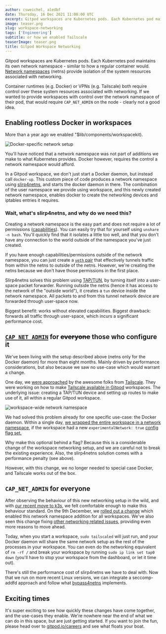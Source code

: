 ```yaml
---
author: csweichel, aledbf
date: Thursday, 16 Dec 2021 11:00:00 UTC
excerpt: Gitpod workspaces are Kubernetes pods. Each Kubernetes pod maintains its own network namespace - similar to how a regular container would. We use a combination of user and network namespaces to enable features you wouldn't find in a normal Kubernetes pod.
image: teaser.png
slug: workspace-networking
tags: ['Engineering']
subtitle: or how we enabled Tailscale
teaserImage: teaser.png
title: Gitpod Workspace Networking
---
```


<script context="module">
  export const prerender = true;
</script>

Gitpod workspaces are Kubernetes pods. Each Kubernetes pod maintains its own network namespace - similar to how a regular container would. [Network namespaces](https://man7.org/linux/man-pages/man7/network_namespaces.7.html) (netns) provide isolation of the system resources associated with networking.

Container runtimes (e.g. Docker) or VPNs (e.g. Tailscale) both require control over these system resources associated with networking. If we wanted to provide workspaces with control over the network namespace of their pod, that would require `CAP_NET_ADMIN` on the node - clearly not a good idea.

## Enabling rootless Docker in workspaces

More than a year ago we enabled "$lib/components/workspacekit).

![Docker-specific network setup](../../../static/images/blog/workspace-networking/old-setup.png)

You'll have noticed that a network namespace was not part of additions we make to what Kubernetes provides. Docker however, requires the control a network namespace would afford.

In a Gitpod workspace, we don't just start a Docker daemon, but instead call `docker-up`. This custom piece of code produces a network namespace using [slirp4netns](https://github.com/rootless-containers/slirp4netns), and starts the docker daemon in there. The combination of the user namespace we provide using workspace, and this newly created network namespace, enables docker to create the networking devices and iptables entries it requires.

### Wait, what's slirp4netns, and why do we need this?

Creating a network namespace is the easy part and does not require a lot of permissions ([capabilities](https://linux.die.net/man/7/capabilities)). You can easily try that for yourself using `unshare -n bash`. You'll quickly find that it isolates a little too well, and that you don't have any connection to the world outside of the namespace you've just created.

If you have enough capabilities/permissions outside of the network namespace, you can just create a [`veth` pair](https://man7.org/linux/man-pages/man4/veth.4.html) that effectively tunnels traffic from within the netns to outside of the netns. However, we're creating the netns because we don't have those permissions in the first place.

Slirp4netns solves this problem using [TAP/TUN](https://www.kernel.org/doc/html/v5.12/networking/tuntap.html), by turning itself into a user-space packet forwarder. Running outside the netns (hence it has access to the network of the "outside world"), it creates a `tun` device inside the network namespace. All packets to and from this tunnel network device are forwarded through user-space now.

Biggest benefit: works without elevated capabilities. Biggest drawback: forwards all traffic through user-space, which incurs a significant performance cost.

## [`CAP_NET_ADMIN`](<https://man7.org/linux/man-pages/man7/capabilities.7.html#:~:text=using%20mknod(2).-,CAP_NET_ADMIN,-Perform%20various%20network>) for ~~everyone~~ those who configure it

We've been living with the setup described above (netns only for the Docker daemon) for more than eight months. Mainly driven by performance considerations, but also because we saw no use-case which would warrant a change.

One day, we [were approached](https://github.com/gitpod-io/gitpod/issues/3258#issuecomment-949576242) by the awesome folks from [Tailscale](https://tailscale.com/). They were working on how to make [Tailscale available in Gitpod](/blog/tailscale) workspaces. The underlying issue: creating a TAP/TUN device and setting up routes to make use of it, all within a regular Gitpod workspace.

![workspace-wide network namespace](../../../static/images/blog/workspace-networking/new-setup.png)

We had solved this problem already for one specific use-case: the Docker daemon. Within a single day, [we wrapped the entire workspace in a network namespace](https://github.com/gitpod-io/gitpod/pull/6409), if the workspace had a new `experimentalNetwork: true` [config flag set.](https://github.com/gitpod-io/demo-tailscale-with-gitpod/blob/1091c778c7e608d58e6e3cb1d494c73d5b255558/.gitpod.yml#L12)

Why make this optional behind a flag? Because this is a considerable change of the workspace networking setup, and we are careful not to break the existing experience. Also, the slirp4netns solution comes with a performance penalty (see above).

However, with this change, we no longer needed to special case Docker, and Tailscale works out of the box.

## `CAP_NET_ADMIN` for everyone

After observing the behaviour of this new networking setup in the wild, and with [our recent move to k3s](https://twitter.com/csweichel/status/1468239388115099669), we felt comfortable enough to make this behaviour standard. On the 9th December, we [rolled out a change](https://github.com/gitpod-io/gitpod/pull/7063#event-5739083230) which enabled this network namespace addition for all workspaces. We've also seen this change fixing [other networking related issues](https://github.com/gitpod-io/gitpod/issues/6446), providing even more reasons to move ahead.

Today, when you start a workspace, `sudo tailscaled` will just run, and your Docker daemon will share the same network setup as the rest of the processes in your workspace. You can even do the networking equivalent of `rm -rf /` and break your workspace by running `sudo ip link set tap0 down` (you'll have to stop your workspace from the dashboard, or let it time out).

There's still the performance cost of slirp4netns we have to deal with. Now that we run on more recent Linux versions, we can integrate a seccomp-addfd approach and follow what [bypass4netns](https://github.com/rootless-containers/bypass4netns) implements.

## Exciting times

It's super exciting to see how quickly these changes have come together, and the use-cases they enable. We're nowhere near the end of what we can do in this space, but are just getting started. If you want to join the fun, please head over to [gitpod.io/careers](http://gitpod.io/careers) and see what floats your boat.

